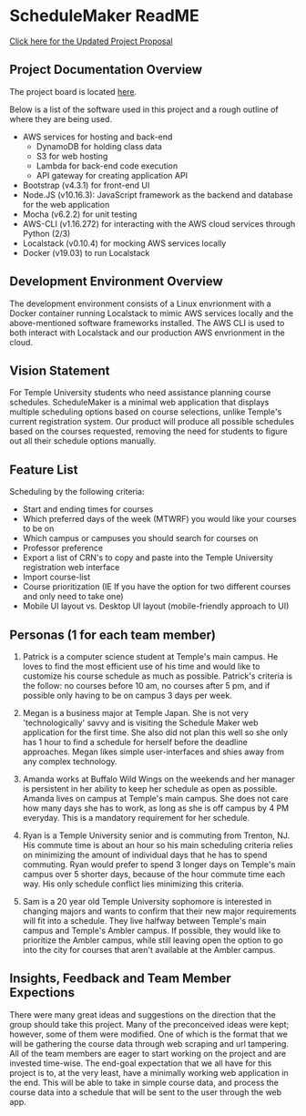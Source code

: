# ScheduleMaker ReadME
[Click here for the Updated Project Proposal](https://github.com/3296f19temple/schedulemaker/blob/master/Proposal.md)

## Project Documentation Overview

The project board is located [here](https://trello.com/b/wwvFk4F7/schedule-maker).

Below is a list of the software used in this project and a rough outline of where they are being used.
- AWS services for hosting and back-end
   * DynamoDB for holding class data
   * S3 for web hosting
   * Lambda for back-end code execution
   * API gateway for creating application API
- Bootstrap (v4.3.1) for front-end UI
- Node.JS (v10.16.3): JavaScript framework as the backend and database for the web application
- Mocha (v6.2.2) for unit testing
- AWS-CLI (v1.16.272) for interacting with the AWS cloud services through Python (2/3)
- Localstack (v0.10.4) for mocking AWS services locally
- Docker (v19.03) to run Localstack

## Development Environment Overview
The development environment consists of a Linux envrionment with a Docker container running Localstack to mimic AWS services locally and the above-mentioned software frameworks installed. The AWS CLI is used to both interact with Localstack and our production AWS envrionment in the cloud.

## Vision Statement
For Temple University students who need assistance planning course schedules. ScheduleMaker is a minimal web application that displays multiple scheduling options based on course selections, unlike Temple's current registration system. Our product will produce all possible schedules based on the courses requested, removing the need for students to figure out all their schedule options manually.

## Feature List
Scheduling by the following criteria:
- Start and ending times for courses
- Which preferred days of the week (MTWRF) you would like your courses to be on
- Which campus or campuses you should search for courses on
- Professor preference
- Export a list of CRN's to copy and paste into the Temple University registration web interface
- Import course-list
- Course prioritization (IE If you have the option for two different courses and only need to take one)
- Mobile UI layout vs. Desktop UI layout (mobile-friendly approach to UI)

## Personas (1 for each team member)
1. Patrick is a computer science student at Temple's main campus. He loves to find the most efficient use of his time and would like to customize his course schedule as much as possible. Patrick's criteria is the follow: no courses before 10 am, no courses after 5 pm, and if possible only having to be on campus 3 days per week.

2. Megan is a business major at Temple Japan. She is not very 'technologically' savvy and is visiting the Schedule Maker web application for the first time. She also did not plan this well so she only has 1 hour to find a schedule for herself before the deadline approaches. Megan likes simple user-interfaces and shies away from any complex technology.

3. Amanda works at Buffalo Wild Wings on the weekends and her manager is persistent in her ability to keep her schedule as open as possible. Amanda lives on campus at Temple's main campus. She does not care how many days she has to work, as long as she is off campus by 4 PM everyday. This is a mandatory requirement for her schedule.

4. Ryan is a Temple University senior and is commuting from Trenton, NJ. His commute time is about an hour so his main scheduling criteria relies on minimizing the amount of individual days that he has to spend commuting. Ryan would prefer to spend 3 longer days on Temple's main campus over 5 shorter days, because of the hour commute time each way. His only schedule conflict lies minimizing this criteria.

5. Sam is a 20 year old Temple University sophomore is interested in changing majors and wants to confirm that their new major requirements will fit into a schedule. They live halfway between Temple's main campus and Temple's Ambler campus. If possible, they would like to prioritize the Ambler campus, while still leaving open the option to go into the city for courses that aren't available at the Ambler campus.

## Insights, Feedback and Team Member Expections
There were many great ideas and suggestions on the direction that the group should take this project. Many of the preconceived ideas were kept; however, some of them were modified. One of which is the format that we will be gathering the course data through web scraping and url tampering. All of the team members are eager to start working on the project and are invested time-wise. The end-goal expectation that we all have for this project is to, at the very least, have a minimally working web application in the end. This will be able to take in simple course data, and process the course data into a schedule that will be sent to the user through the web app.
